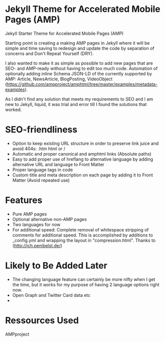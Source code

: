 # Jekyll Theme for Accelerated Mobile Pages (AMP)

Jekyll Starter Theme for Accelerated Mobile Pages (AMP)

Starting point is creating a making AMP pages in Jekyll where it will be simple and time saving to redesign and update the code by separation of concerns and Don't Repeat Yourself (DRY). 

I also wanted to make it as simple as possible to add new pages that are SEO- and AMP-ready without having to edit too much code. Automation of optionally adding inline Schema JSON-LD of the currently supported by AMP: Article, NewsArticle, BlogPosting, VideoObject (https://github.com/ampproject/amphtml/tree/master/examples/metadata-examples). 

As I didn't find any solution that meets my requirements to SEO and I am new to Jekyll, liquid, it was trial and error till I found the solutions that worked. 


# SEO-friendliness
- Option to keep existing URL structure in order to preserve link juice and avoid 404s: .htm html or / 
- Automatic and proper canonical and amphtml links (Absolute paths)
- Easy to add proper use of hreflang to alternative language by adding alternative URL and language to Front Matter
- Proper language tags in code
- Custom title and meta description on each page by adding it to Front Matter (Avoid repeated use)



# Features 
- Pure AMP pages
- Optional alternative non-AMP pages
- Two languages for now
- For additional speed: Complete removal of whitespace stripping of comments for additional speed. This is accomplished by additions to _config.yml and wrapping the layout in "compression.html". Thanks to (http://jch.penibelst.de/) 


# Likely to Be Added Later
- The changing language feature can certainly be more nifty when I get the time, but it works for my purpose of having 2 language options right now.
- Open Graph and Twitter Card data etc
- 

# Ressources Used
AMPproject




